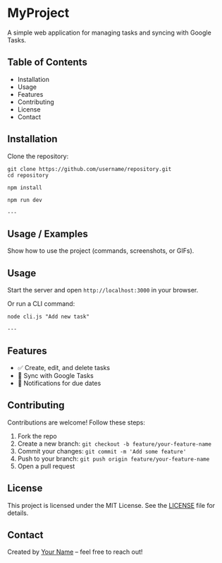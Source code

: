 # MyProject
A simple web application for managing tasks and syncing with Google Tasks.

## Table of Contents
- Installation
- Usage
- Features
- Contributing
- License
- Contact

## Installation

Clone the repository:
   ```
   git clone https://github.com/username/repository.git
   cd repository

   npm install

   npm run dev

   ---
```

## Usage / Examples
Show how to use the project (commands, screenshots, or GIFs).


## Usage

Start the server and open `http://localhost:3000` in your browser.

Or run a CLI command:
```
node cli.js "Add new task"

---
```

## Features

- ✅ Create, edit, and delete tasks
- 🔄 Sync with Google Tasks
- 🔔 Notifications for due dates

## Contributing

Contributions are welcome! Follow these steps:

1. Fork the repo
2. Create a new branch: `git checkout -b feature/your-feature-name`
3. Commit your changes: `git commit -m 'Add some feature'`
4. Push to your branch: `git push origin feature/your-feature-name`
5. Open a pull request

## License

This project is licensed under the MIT License. See the [LICENSE](LICENSE) file for details.

## Contact

Created by [Your Name](https://yourwebsite.com) – feel free to reach out!
